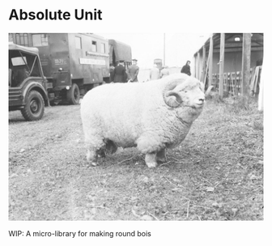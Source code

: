 # Absolute Unit

![Look at this absolute unit](assets/absolute-unit.jpg)

WIP: A micro-library for making round bois